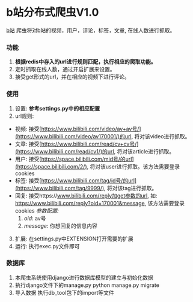 # b站分布式爬虫V1.0
[b站](https://www.bilibili.com/)
爬虫将对b站的视频，用户，评论，标签，文章, 在线人数进行抓取。

### 功能
1. **根据redis中存入的url进行规则匹配，执行相应的爬取功能。**
2. 定时抓取在线人数，通过开启扩展来设置。
3. 接受get形式的url，并在相应的视频下进行评论。

### 使用
1. 设置: **参考settings.py中的相应配置**
2. url规则: 
 * 视频: 接受[https://www.bilibili.com/video/av+av号/](https://www.bilibili.com/video/av170001/)的url, 将对该video进行抓取。
 * 文章: 接受[https://www.bilibili.com/read/cv+cv号/](https://www.bilibili.com/read/cv1/)的url, 将对该article进行抓取。
 * 用户: 接受[https://space.bilibili.com/mid号/的url](https://space.bilibili.com/2/), 将对该user进行抓取。该方法需要登录cookies
 * 标签: 接受[https://www.bilibili.com/tag/id号/的url](https://www.bilibili.com/tag/9999/), 将对该tag进行抓取。
 * 回复: 接受https://www.bilibili.com/reply加get参数的url, 如: https://www.bilibili.com/reply?oid=170001&message, 该方法需要登录cookies 
 _参数配置:_
   1. _oid_: av号
   2. _message_: 你想回复的信息内容
      
3. 扩展: 在settings.py中EXTENSION打开需要的扩展
4. 运行: 执行exec.py文件即可

### 数据库
1. 本爬虫系统使用django进行数据库模型的建立与初始化数据
2. 执行django文件下的manage.py python manage.py migrate
3. 导入数据 执行db_tool包下的import等文件